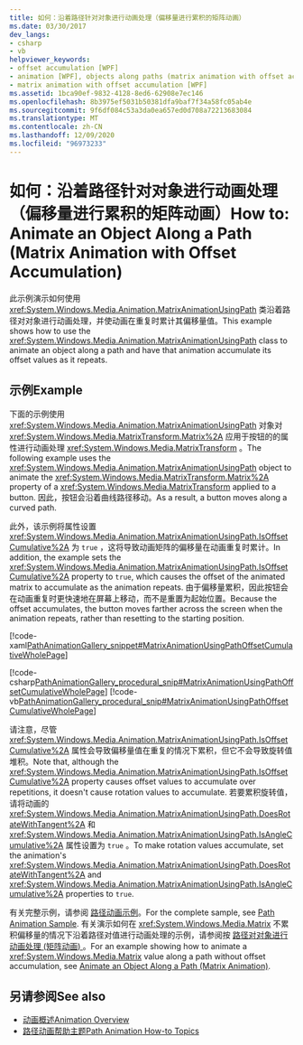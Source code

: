 ```yaml
---
title: 如何：沿着路径针对对象进行动画处理（偏移量进行累积的矩阵动画）
ms.date: 03/30/2017
dev_langs:
- csharp
- vb
helpviewer_keywords:
- offset accumulation [WPF]
- animation [WPF], objects along paths (matrix animation with offset accumulation)
- matrix animation with offset accumulation [WPF]
ms.assetid: 1bca90ef-9832-4128-8ed6-62908e7ec146
ms.openlocfilehash: 8b3975ef5031b50381dfa9baf7f34a58fc05ab4e
ms.sourcegitcommit: 9f6df084c53a3da0ea657ed0d708a72213683084
ms.translationtype: MT
ms.contentlocale: zh-CN
ms.lasthandoff: 12/09/2020
ms.locfileid: "96973233"
---
```

# <a name="how-to-animate-an-object-along-a-path-matrix-animation-with-offset-accumulation"></a><span data-ttu-id="8c007-102">如何：沿着路径针对对象进行动画处理（偏移量进行累积的矩阵动画）</span><span class="sxs-lookup"><span data-stu-id="8c007-102">How to: Animate an Object Along a Path (Matrix Animation with Offset Accumulation)</span></span>
<span data-ttu-id="8c007-103">此示例演示如何使用 <xref:System.Windows.Media.Animation.MatrixAnimationUsingPath> 类沿着路径对对象进行动画处理，并使动画在重复时累计其偏移量值。</span><span class="sxs-lookup"><span data-stu-id="8c007-103">This example shows how to use the <xref:System.Windows.Media.Animation.MatrixAnimationUsingPath> class to animate an object along a path and have that animation accumulate its offset values as it repeats.</span></span>  
  
## <a name="example"></a><span data-ttu-id="8c007-104">示例</span><span class="sxs-lookup"><span data-stu-id="8c007-104">Example</span></span>  
 <span data-ttu-id="8c007-105">下面的示例使用 <xref:System.Windows.Media.Animation.MatrixAnimationUsingPath> 对象对 <xref:System.Windows.Media.MatrixTransform.Matrix%2A> 应用于按钮的的属性进行动画处理 <xref:System.Windows.Media.MatrixTransform> 。</span><span class="sxs-lookup"><span data-stu-id="8c007-105">The following example uses the <xref:System.Windows.Media.Animation.MatrixAnimationUsingPath> object to animate the <xref:System.Windows.Media.MatrixTransform.Matrix%2A> property of a <xref:System.Windows.Media.MatrixTransform> applied to a button.</span></span> <span data-ttu-id="8c007-106">因此，按钮会沿着曲线路径移动。</span><span class="sxs-lookup"><span data-stu-id="8c007-106">As a result, a button moves along a curved path.</span></span>  
  
 <span data-ttu-id="8c007-107">此外，该示例将属性设置 <xref:System.Windows.Media.Animation.MatrixAnimationUsingPath.IsOffsetCumulative%2A> 为 `true` ，这将导致动画矩阵的偏移量在动画重复时累计。</span><span class="sxs-lookup"><span data-stu-id="8c007-107">In addition, the example sets the <xref:System.Windows.Media.Animation.MatrixAnimationUsingPath.IsOffsetCumulative%2A> property to `true`, which causes the offset of the animated matrix to accumulate as the animation repeats.</span></span> <span data-ttu-id="8c007-108">由于偏移量累积，因此按钮会在动画重复时更快速地在屏幕上移动，而不是重置为起始位置。</span><span class="sxs-lookup"><span data-stu-id="8c007-108">Because the offset accumulates, the button moves farther across the screen when the animation repeats, rather than resetting to the starting position.</span></span>  
  
 [!code-xaml[PathAnimationGallery_snippet#MatrixAnimationUsingPathOffsetCumulativeWholePage](~/samples/snippets/csharp/VS_Snippets_Wpf/PathAnimationGallery_snippet/CS/matrixanimationusingpathexampleoffsetcumulative.xaml#matrixanimationusingpathoffsetcumulativewholepage)]  
  
 [!code-csharp[PathAnimationGallery_procedural_snip#MatrixAnimationUsingPathOffsetCumulativeWholePage](~/samples/snippets/csharp/VS_Snippets_Wpf/PathAnimationGallery_procedural_snip/CSharp/MatrixAnimationUsingPathExampleOffsetCumulative.cs#matrixanimationusingpathoffsetcumulativewholepage)]
 [!code-vb[PathAnimationGallery_procedural_snip#MatrixAnimationUsingPathOffsetCumulativeWholePage](~/samples/snippets/visualbasic/VS_Snippets_Wpf/PathAnimationGallery_procedural_snip/VisualBasic/MatrixAnimationUsingPathExampleOffsetCumulative.vb#matrixanimationusingpathoffsetcumulativewholepage)]  
  
 <span data-ttu-id="8c007-109">请注意，尽管 <xref:System.Windows.Media.Animation.MatrixAnimationUsingPath.IsOffsetCumulative%2A> 属性会导致偏移量值在重复的情况下累积，但它不会导致旋转值堆积。</span><span class="sxs-lookup"><span data-stu-id="8c007-109">Note that, although the <xref:System.Windows.Media.Animation.MatrixAnimationUsingPath.IsOffsetCumulative%2A> property causes offset values to accumulate over repetitions, it doesn't cause rotation values to accumulate.</span></span> <span data-ttu-id="8c007-110">若要累积旋转值，请将动画的 <xref:System.Windows.Media.Animation.MatrixAnimationUsingPath.DoesRotateWithTangent%2A> 和 <xref:System.Windows.Media.Animation.MatrixAnimationUsingPath.IsAngleCumulative%2A> 属性设置为 `true` 。</span><span class="sxs-lookup"><span data-stu-id="8c007-110">To make rotation values accumulate, set the animation's <xref:System.Windows.Media.Animation.MatrixAnimationUsingPath.DoesRotateWithTangent%2A> and <xref:System.Windows.Media.Animation.MatrixAnimationUsingPath.IsAngleCumulative%2A> properties to `true`.</span></span>  
  
 <span data-ttu-id="8c007-111">有关完整示例，请参阅 [路径动画示例](https://github.com/Microsoft/WPF-Samples/tree/master/Animation/PathAnimations)。</span><span class="sxs-lookup"><span data-stu-id="8c007-111">For the complete sample, see [Path Animation Sample](https://github.com/Microsoft/WPF-Samples/tree/master/Animation/PathAnimations).</span></span> <span data-ttu-id="8c007-112">有关演示如何在 <xref:System.Windows.Media.Matrix> 不累积偏移量的情况下沿着路径对值进行动画处理的示例，请参阅按 [路径对对象进行动画处理 (矩阵动画) ](how-to-animate-an-object-along-a-path-matrix-animation.md)。</span><span class="sxs-lookup"><span data-stu-id="8c007-112">For an example showing how to animate a <xref:System.Windows.Media.Matrix> value along a path without offset accumulation, see [Animate an Object Along a Path (Matrix Animation)](how-to-animate-an-object-along-a-path-matrix-animation.md).</span></span>  
  
## <a name="see-also"></a><span data-ttu-id="8c007-113">另请参阅</span><span class="sxs-lookup"><span data-stu-id="8c007-113">See also</span></span>

- [<span data-ttu-id="8c007-114">动画概述</span><span class="sxs-lookup"><span data-stu-id="8c007-114">Animation Overview</span></span>](animation-overview.md)
- [<span data-ttu-id="8c007-115">路径动画帮助主题</span><span class="sxs-lookup"><span data-stu-id="8c007-115">Path Animation How-to Topics</span></span>](path-animation-how-to-topics.md)
